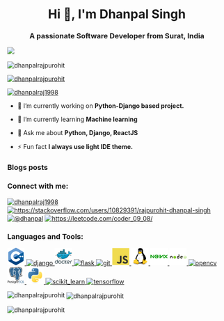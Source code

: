 <h1 align="center">Hi 👋, I'm Dhanpal Singh</h1>
<h3 align="center">A passionate Software Developer from Surat, India</h3>
<img src="https://www.careerguide.com/career/wp-content/uploads/2021/08/Full-Stack-Developer-1.gif" />

<p align="left"> <img src="https://komarev.com/ghpvc/?username=dhanpalrajpurohit&label=Profile%20views&color=0e75b6&style=flat" alt="dhanpalrajpurohit" /> </p>

<p align="left"> <a href="https://github.com/ryo-ma/github-profile-trophy"><img src="https://github-profile-trophy.vercel.app/?username=dhanpalrajpurohit" alt="dhanpalrajpurohit" /></a> </p>

<p align="left"> <a href="https://twitter.com/dhanpalraj1998" target="blank"><img src="https://img.shields.io/twitter/follow/dhanpalraj1998?logo=twitter&style=for-the-badge" alt="dhanpalraj1998" /></a> </p>

- 🔭 I’m currently working on **Python-Django based project.**

- 🌱 I’m currently learning **Machine learning**

- 💬 Ask me about **Python, Django, ReactJS**

- ⚡ Fun fact **I always use light IDE theme.**

### Blogs posts
<!-- BLOG-POST-LIST:START -->
<!-- BLOG-POST-LIST:END -->

<h3 align="left">Connect with me:</h3>
<p align="left">
<a href="https://twitter.com/dhanpalraj1998" target="blank"><img align="center" src="https://raw.githubusercontent.com/rahuldkjain/github-profile-readme-generator/master/src/images/icons/Social/twitter.svg" alt="dhanpalraj1998" height="30" width="40" /></a>
<a href="https://stackoverflow.com/users/https://stackoverflow.com/users/10829391/rajpurohit-dhanpal-singh" target="blank"><img align="center" src="https://raw.githubusercontent.com/rahuldkjain/github-profile-readme-generator/master/src/images/icons/Social/stack-overflow.svg" alt="https://stackoverflow.com/users/10829391/rajpurohit-dhanpal-singh" height="30" width="40" /></a>
<a href="https://medium.com/@dhanpal" target="blank"><img align="center" src="https://raw.githubusercontent.com/rahuldkjain/github-profile-readme-generator/master/src/images/icons/Social/medium.svg" alt="@dhanpal" height="30" width="40" /></a>
<a href="https://www.leetcode.com/https://leetcode.com/coder_09_08/" target="blank"><img align="center" src="https://raw.githubusercontent.com/rahuldkjain/github-profile-readme-generator/master/src/images/icons/Social/leet-code.svg" alt="https://leetcode.com/coder_09_08/" height="30" width="40" /></a>
</p>

<h3 align="left">Languages and Tools:</h3>
<p align="left"> <a href="https://www.w3schools.com/cpp/" target="_blank" rel="noreferrer"> <img src="https://raw.githubusercontent.com/devicons/devicon/master/icons/cplusplus/cplusplus-original.svg" alt="cplusplus" width="40" height="40"/> </a> <a href="https://www.djangoproject.com/" target="_blank" rel="noreferrer"> <img src="https://cdn.worldvectorlogo.com/logos/django.svg" alt="django" width="40" height="40"/> </a> <a href="https://www.docker.com/" target="_blank" rel="noreferrer"> <img src="https://raw.githubusercontent.com/devicons/devicon/master/icons/docker/docker-original-wordmark.svg" alt="docker" width="40" height="40"/> </a> <a href="https://flask.palletsprojects.com/" target="_blank" rel="noreferrer"> <img src="https://www.vectorlogo.zone/logos/pocoo_flask/pocoo_flask-icon.svg" alt="flask" width="40" height="40"/> </a> <a href="https://git-scm.com/" target="_blank" rel="noreferrer"> <img src="https://www.vectorlogo.zone/logos/git-scm/git-scm-icon.svg" alt="git" width="40" height="40"/> </a> <a href="https://developer.mozilla.org/en-US/docs/Web/JavaScript" target="_blank" rel="noreferrer"> <img src="https://raw.githubusercontent.com/devicons/devicon/master/icons/javascript/javascript-original.svg" alt="javascript" width="40" height="40"/> </a> <a href="https://www.linux.org/" target="_blank" rel="noreferrer"> <img src="https://raw.githubusercontent.com/devicons/devicon/master/icons/linux/linux-original.svg" alt="linux" width="40" height="40"/> </a> <a href="https://www.nginx.com" target="_blank" rel="noreferrer"> <img src="https://raw.githubusercontent.com/devicons/devicon/master/icons/nginx/nginx-original.svg" alt="nginx" width="40" height="40"/> </a> <a href="https://nodejs.org" target="_blank" rel="noreferrer"> <img src="https://raw.githubusercontent.com/devicons/devicon/master/icons/nodejs/nodejs-original-wordmark.svg" alt="nodejs" width="40" height="40"/> </a> <a href="https://opencv.org/" target="_blank" rel="noreferrer"> <img src="https://www.vectorlogo.zone/logos/opencv/opencv-icon.svg" alt="opencv" width="40" height="40"/> </a> <a href="https://www.postgresql.org" target="_blank" rel="noreferrer"> <img src="https://raw.githubusercontent.com/devicons/devicon/master/icons/postgresql/postgresql-original-wordmark.svg" alt="postgresql" width="40" height="40"/> </a> <a href="https://www.python.org" target="_blank" rel="noreferrer"> <img src="https://raw.githubusercontent.com/devicons/devicon/master/icons/python/python-original.svg" alt="python" width="40" height="40"/> </a> <a href="https://scikit-learn.org/" target="_blank" rel="noreferrer"> <img src="https://upload.wikimedia.org/wikipedia/commons/0/05/Scikit_learn_logo_small.svg" alt="scikit_learn" width="40" height="40"/> </a> <a href="https://www.tensorflow.org" target="_blank" rel="noreferrer"> <img src="https://www.vectorlogo.zone/logos/tensorflow/tensorflow-icon.svg" alt="tensorflow" width="40" height="40"/> </a> </p>

<p><img align="left" src="https://github-readme-stats.vercel.app/api/top-langs?username=dhanpalrajpurohit&show_icons=true&locale=en&layout=compact" alt="dhanpalrajpurohit" /></p>

<p>&nbsp;<img align="center" src="https://github-readme-stats.vercel.app/api?username=dhanpalrajpurohit&show_icons=true&locale=en" alt="dhanpalrajpurohit" /></p>

<p><img align="center" src="https://github-readme-streak-stats.herokuapp.com/?user=dhanpalrajpurohit&" alt="dhanpalrajpurohit" /></p>
